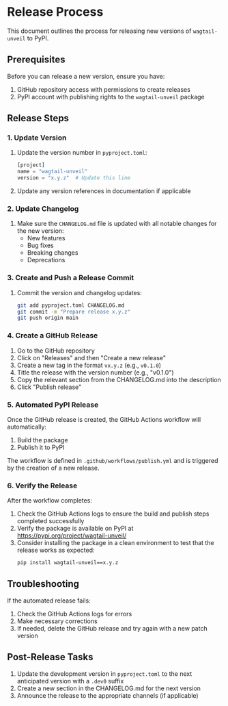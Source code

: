 # Release Process

This document outlines the process for releasing new versions of `wagtail-unveil` to PyPI.

## Prerequisites

Before you can release a new version, ensure you have:

1. GitHub repository access with permissions to create releases
2. PyPI account with publishing rights to the `wagtail-unveil` package

## Release Steps

### 1. Update Version

1. Update the version number in `pyproject.toml`:
   ```python
   [project]
   name = "wagtail-unveil"
   version = "x.y.z"  # Update this line
   ```

2. Update any version references in documentation if applicable

### 2. Update Changelog

1. Make sure the `CHANGELOG.md` file is updated with all notable changes for the new version:
   - New features
   - Bug fixes
   - Breaking changes
   - Deprecations

### 3. Create and Push a Release Commit

1. Commit the version and changelog updates:
   ```bash
   git add pyproject.toml CHANGELOG.md
   git commit -m "Prepare release x.y.z"
   git push origin main
   ```

### 4. Create a GitHub Release

1. Go to the GitHub repository
2. Click on "Releases" and then "Create a new release"
3. Create a new tag in the format `vx.y.z` (e.g., `v0.1.0`)
4. Title the release with the version number (e.g., "v0.1.0")
5. Copy the relevant section from the CHANGELOG.md into the description
6. Click "Publish release"

### 5. Automated PyPI Release

Once the GitHub release is created, the GitHub Actions workflow will automatically:

1. Build the package
2. Publish it to PyPI

The workflow is defined in `.github/workflows/publish.yml` and is triggered by the creation of a new release.

### 6. Verify the Release

After the workflow completes:

1. Check the GitHub Actions logs to ensure the build and publish steps completed successfully
2. Verify the package is available on PyPI at https://pypi.org/project/wagtail-unveil/
3. Consider installing the package in a clean environment to test that the release works as expected:
   ```bash
   pip install wagtail-unveil==x.y.z
   ```

## Troubleshooting

If the automated release fails:

1. Check the GitHub Actions logs for errors
2. Make necessary corrections
3. If needed, delete the GitHub release and try again with a new patch version

## Post-Release Tasks

1. Update the development version in `pyproject.toml` to the next anticipated version with a `.dev0` suffix
2. Create a new section in the CHANGELOG.md for the next version
3. Announce the release to the appropriate channels (if applicable)